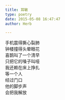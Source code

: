 ```yaml
---  
title: 耳敏  
type: poetry  
date: 2015-05-08 16:47:47  
author: Herb  

---  
```

手机震得撕心裂肺  
钟楼撞得头晕眼花  
喜鹊叫了一个清早  
只把它的嗓子叫哑  
我还赖在床上挣扎  
等一个人  
经过门口  
他的脚步声  
会把我解放